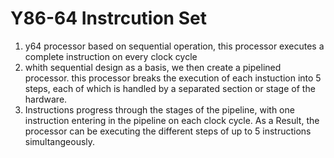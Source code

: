# Y86-64 Instrcution Set

1. y64 processor based on sequential operation, this processor executes a complete instruction on every clock cycle
2. whith sequential design as a basis, we then create a pipelined processor. this processor breaks the execution of each instuction into 5 steps, each of which is handled by a separated section or stage of the hardware.
3.  Instructions progress through the stages of the pipeline, with one instruction entering in the pipeline on each clock cycle. As a Result, the processor can be executing the different steps of up to 5 instructions simultangeously.